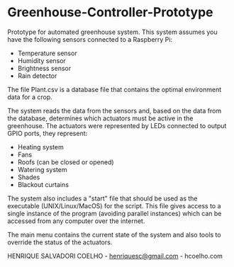 # Greenhouse-Controller-Prototype
Prototype for automated greenhouse system.
This system assumes you have the following sensors connected to a Raspberry Pi:
* Temperature sensor
* Humidity sensor
* Brightness sensor
* Rain detector

The file Plant.csv is a database file that contains the optimal environment data for a crop.

The system reads the data from the sensors and, based on the data from the database, determines which actuators must be active in the greenhouse.
The actuators were represented by LEDs connected to output GPIO ports, they represent:
* Heating system
* Fans
* Roofs (can be closed or opened)
* Watering system
* Shades
* Blackout curtains

The system also includes a "start" file that should be used as the executable (UNIX/Linux/MacOS) for the script. This file gives access to a single instance of the program (avoiding parallel instances) which can be accessed from any computer over the internet.

The main menu contains the current state of the system and also tools to override the status of the actuators.


HENRIQUE SALVADORI COELHO - henriquesc@gmail.com - hcoelho.com
